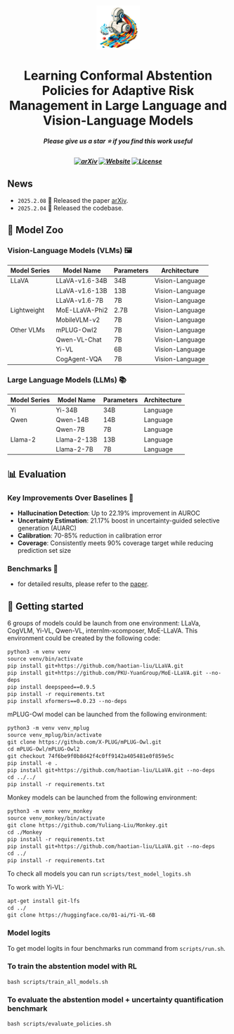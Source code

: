 <div align='center'>

<p align="center">
    <img src="https://github.com/sinatayebati/vlm-uncertainty/blob/gh-pages/static/images/logo.webp" width="100" style="margin-bottom: 0.2;"/>
</p>

# Learning Conformal Abstention Policies for Adaptive Risk Management in Large Language and Vision-Language Models

<h5 align="center"> Please give us a star ⭐ if you find this work useful  </h5>

<h5 align="center">

 
[![arXiv](https://img.shields.io/badge/Arxiv-2311.06607-b31b1b.svg?logo=arXiv)]() 
[![Website](https://img.shields.io/badge/Website-Link-darkgreen)](https://sinatayebati.github.io/vlm-uncertainty/)
[![License](https://img.shields.io/badge/License-MIT-yellow)](https://github.com/sinatayebati/vlm-uncertainty/blob/main/LICENSE) 
 <br>
</h5>

</div>


## News 
* ```2025.2.08``` 🚀 Released the paper [arXiv](https://arxiv.org/abs/2502.06884).
* ```2025.2.04``` 🚀 Released the codebase.

## 🐳 Model Zoo

### Vision-Language Models (VLMs) 🖼️

| Model Series | Model Name | Parameters | Architecture |
|--------------|------------|------------|--------------|
| LLaVA | LLaVA-v1.6-34B | 34B | Vision-Language |
| | LLaVA-v1.6-13B | 13B | Vision-Language |
| | LLaVA-v1.6-7B | 7B | Vision-Language |
| Lightweight | MoE-LLaVA-Phi2 | 2.7B | Vision-Language |
| | MobileVLM-v2 | 7B | Vision-Language |
| Other VLMs | mPLUG-Owl2 | 7B | Vision-Language |
| | Qwen-VL-Chat | 7B | Vision-Language |
| | Yi-VL | 6B | Vision-Language |
| | CogAgent-VQA | 7B | Vision-Language |

### Large Language Models (LLMs) 📚

| Model Series | Model Name | Parameters | Architecture |
|--------------|------------|------------|--------------|
| Yi | Yi-34B | 34B | Language |
| Qwen | Qwen-14B | 14B | Language |
| | Qwen-7B | 7B | Language |
| Llama-2 | Llama-2-13B | 13B | Language |
| | Llama-2-7B | 7B | Language |

## 📊 Evaluation
### Key Improvements Over Baselines 🚀

- **Hallucination Detection**: Up to 22.19% improvement in AUROC
- **Uncertainty Estimation**: 21.17% boost in uncertainty-guided selective generation (AUARC)
- **Calibration**: 70-85% reduction in calibration error
- **Coverage**: Consistently meets 90% coverage target while reducing prediction set size

### Benchmarks 🔖
- for detailed results, please refer to the [paper](https://arxiv.org/).


## 🤖 Getting started

6 groups of models could be launch from one environment: LLaVa, CogVLM, Yi-VL, Qwen-VL,
internlm-xcomposer, MoE-LLaVA. This environment could be created by the following code:
```shell
python3 -m venv venv
source venv/bin/activate
pip install git+https://github.com/haotian-liu/LLaVA.git 
pip install git+https://github.com/PKU-YuanGroup/MoE-LLaVA.git --no-deps
pip install deepspeed==0.9.5
pip install -r requirements.txt
pip install xformers==0.0.23 --no-deps
```
mPLUG-Owl model can be launched from the following environment:
```shell
python3 -m venv venv_mplug
source venv_mplug/bin/activate
git clone https://github.com/X-PLUG/mPLUG-Owl.git
cd mPLUG-Owl/mPLUG-Owl2
git checkout 74f6be9f0b8d42f4c0ff9142a405481e0f859e5c
pip install -e .
pip install git+https://github.com/haotian-liu/LLaVA.git --no-deps
cd ../../
pip install -r requirements.txt
```
Monkey models can be launched from the following environment:
```shell
python3 -m venv venv_monkey
source venv_monkey/bin/activate
git clone https://github.com/Yuliang-Liu/Monkey.git
cd ./Monkey
pip install -r requirements.txt
pip install git+https://github.com/haotian-liu/LLaVA.git --no-deps
cd ../
pip install -r requirements.txt
```

To check all models you can run ```scripts/test_model_logits.sh```


To work with Yi-VL:
```shell
apt-get install git-lfs
cd ../
git clone https://huggingface.co/01-ai/Yi-VL-6B
```


### Model logits

To get model logits in four benchmarks run command from `scripts/run.sh`.

### To train the abstention model with RL
```shell
bash scripts/train_all_models.sh
```

### To evaluate the abstention model + uncertainty quantification benchmark
```shell
bash scripts/evaluate_policies.sh
```